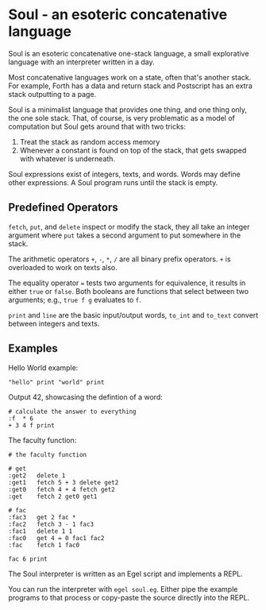 # Soul - an esoteric concatenative language

Soul is an esoteric concatenative one-stack language, a 
small explorative language with an interpreter written in
a day.

Most concatenative languages work on a state, often that's
another stack. For example, Forth has a data and return stack
and Postscript has an extra stack outputting to a page.

Soul is a minimalist language that provides one thing, and
one thing only, the one sole stack. That, of course, is
very problematic as a model of computation but Soul gets
around that with two tricks:

1. Treat the stack as random access memory
2. Whenever a constant is found on top of the stack, that
   gets swapped with whatever is underneath.

Soul expressions exist of integers, texts, and words. Words
may define other expressions. A Soul program runs until the 
stack is empty.

## Predefined Operators

`fetch`, `put`, and `delete` inspect or modify the stack, they all
take an integer argument where `put` takes a second argument to put somewhere
in the stack.

The arithmetic operators `+`, `-`, `*`, `/` are all binary prefix
operators. `+` is overloaded to work on texts also.

The equality operator `=` tests two arguments for equivalence, it
results in either `true` or `false`. Both booleans are functions
that select between two arguments; e.g., `true f g` evaluates to
`f`.

`print` and `line` are the basic input/output words, `to_int` and
`to_text` convert between integers and texts.

## Examples

Hello World example:

```
"hello" print "world" print
```

Output 42, showcasing the defintion of a word:

```
# calculate the answer to everything
:f  * 6
+ 3 4 f print
```

The faculty function:

```
# the faculty function

# get
:get2   delete 1
:get1   fetch 5 + 3 delete get2
:get0   fetch 4 + 4 fetch get2 
:get    fetch 2 get0 get1 

# fac
:fac3   get 2 fac *
:fac2   fetch 3 - 1 fac3
:fac1   delete 1 1
:fac0   get 4 = 0 fac1 fac2
:fac    fetch 1 fac0 

fac 6 print
```

The Soul interpreter is written as an Egel script and
implements a REPL. 

You can run the interpreter with `egel soul.eg`. Either
pipe the example programs to that process or copy-paste
the source directly into the REPL.

